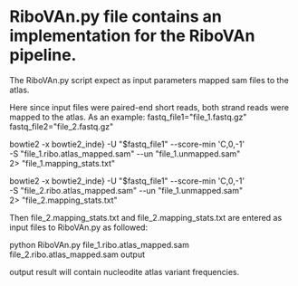 # RiboVAn.py file contains an implementation for the RiboVAn pipeline.

The RiboVAn.py script expect as input parameters mapped sam files to the atlas. 

Here since input files were paired-end short reads, both strand reads were mapped to the atlas. 
As an example:
fastq_file1="file_1.fastq.gz"
fastq_file2="file_2.fastq.gz"

bowtie2 -x bowtie2_inde} -U "$fastq_file1" --score-min 'C,0,-1' \
-S "file_1.ribo.atlas_mapped.sam" --un "file_1.unmapped.sam" \
2> "file_1.mapping_stats.txt"

bowtie2 -x bowtie2_inde} -U "$fastq_file1" --score-min 'C,0,-1' \
-S "file_2.ribo.atlas_mapped.sam" --un "file_1.unmapped.sam" \
2> "file_2.mapping_stats.txt"

Then file_2.mapping_stats.txt and file_2.mapping_stats.txt are entered as input files to RiboVAn.py as followed:

python RiboVAn.py file_1.ribo.atlas_mapped.sam file_2.ribo.atlas_mapped.sam output

output result will contain nucleodite atlas variant frequencies.
